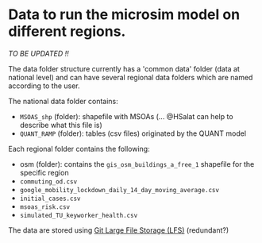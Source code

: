 # Data to run the microsim model on different regions.

*TO BE UPDATED !!*


The data folder structure currently has a 'common data' folder (data at national level) and can have several regional data folders which are named according to the user.

The national data folder contains:
- `MSOAS_shp` (folder): shapefile with MSOAs (... @HSalat can help to describe what this file is)
- `QUANT_RAMP` (folder): tables (csv files) originated by the QUANT model

Each regional folder contains the following:
- osm (folder): contains the `gis_osm_buildings_a_free_1` shapefile for the specific region
- `commuting_od.csv`
- `google_mobility_lockdown_daily_14_day_moving_average.csv`
- `initial_cases.csv`
- `msoas_risk.csv`
- `simulated_TU_keyworker_health.csv`


The data are stored using [Git Large File Storage (LFS)](https://git-lfs.github.com/)
(redundant?)


